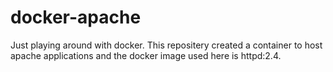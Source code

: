 # docker-apache

Just playing around with docker.
This repositery created a container to host apache applications and the docker image used here is httpd:2.4.
